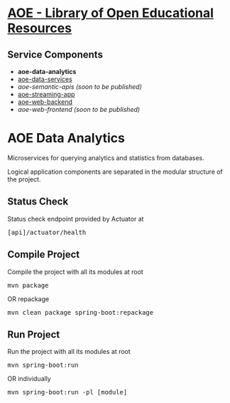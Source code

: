 # [AOE - Library of Open Educational Resources](https://github.com/CSCfi/aoe)

## Service Components
- **aoe-data-analytics**
- [aoe-data-services](https://github.com/CSCfi/aoe-data-services)
- *aoe-semantic-apis (soon to be published)*
- [aoe-streaming-app](https://github.com/CSCfi/aoe-streaming-app)
- [aoe-web-backend](https://github.com/CSCfi/aoe-web-backend)
- *aoe-web-frontend (soon to be published)*

# AOE Data Analytics

Microservices for querying analytics and statistics from databases.

Logical application components are separated in the modular structure of the project.

## Status Check
Status check endpoint provided by Actuator at
<pre>[api]/actuator/health</pre>

## Compile Project
Compile the project with all its modules at root
<pre>mvn package</pre>
OR repackage
<pre>mvn clean package spring-boot:repackage</pre>

## Run Project
Run the project with all its modules at root
<pre>mvn spring-boot:run</pre>
OR individually
<pre>mvn spring-boot:run -pl [module]</pre>
